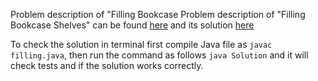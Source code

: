 Problem description of "Filling Bookcase Problem description of "Filling Bookcase Shelves" can be found [here](https://leetcode.com/problems/filling-bookcase-shelves/description/) 
and its solution [here](https://github.com/aurimas13/Solutions-To-Problems/blob/main/LeetCode/Java%20Solutions/Filling%20Bookcase%20Shelves/filling.java)

To check the solution in terminal first compile Java file as `javac filling.java`, then run the command as follows `java Solution` and it will check tests and if the solution works correctly.

